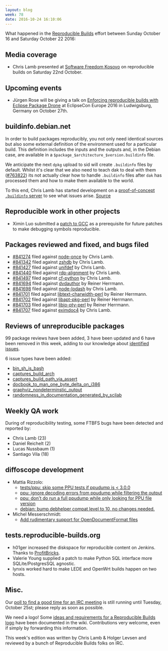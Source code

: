 ```yaml
---
layout: blog
week: 78
date: 2016-10-24 16:10:06
---
```


What happened in the [Reproducible
Builds](https://wiki.debian.org/ReproducibleBuilds) effort between Sunday October 16 and Saturday October 22 2016:

Media coverage
--------------

- Chris Lamb presented at [Software Freedom Kosovo](http://sfk.flossk.org/sfk16/) on reproducible builds on Saturday 22nd October.

Upcoming events
---------------

- Jürgen Rose will be giving a talk on [Enforcing reproducible builds with Eclipse Package Drone](https://www.eclipsecon.org/europe2016/session/enforcing-reproducible-builds-eclipse-package-drone) at EclipseCon Europe 2016 in Ludwigsburg, Germany on October 27th.

buildinfo.debian.net
--------------------

In order to build packages reproducibly, you not only need identical sources but also some external definition of the environment used for a particular build. This definition includes the inputs and the outputs and, in the Debian case, are available in a ``$package_$architecture_$version.buildinfo`` file.

We anticipate the next ``dpkg`` upload to sid will create ``.buildinfo`` files by default. Whilst it's clear that we also need to teach dak to deal with them (<a href="https://bugs.debian.org/763822">#763822</a>) its not actually clear how to handle ``.buildinfo`` files after ``dak`` has processed them and how to make them available to the world.

To this end, Chris Lamb has started development on a [proof-of-concept ``.buildinfo`` server](https://buildinfo.debian.net/) to see what issues arise. [Source](https://github.com/lamby/buildinfo.debian.net)


Reproducible work in other projects
-----------------------------------

- Ximin Luo submitted a [patch to GCC](https://gcc.gnu.org/ml/gcc-patches/2016-10/msg01338.html) as a prerequisite for future patches to make debugging symbols reproducible.

Packages reviewed and fixed, and bugs filed
-------------------------------------------

* <a href="https://bugs.debian.org/841274">#841274</a> filed against <a href="https://tracker.debian.org/pkg/node-once">node-once</a> by Chris Lamb.
* <a href="https://bugs.debian.org/841342">#841342</a> filed against <a href="https://tracker.debian.org/pkg/zshdb">zshdb</a> by Chris Lamb.
* <a href="https://bugs.debian.org/841427">#841427</a> filed against <a href="https://tracker.debian.org/pkg/unifdef">unifdef</a> by Chris Lamb.
* <a href="https://bugs.debian.org/841440">#841440</a> filed against <a href="https://tracker.debian.org/pkg/rdp-alignment">rdp-alignment</a> by Chris Lamb.
* <a href="https://bugs.debian.org/841497">#841497</a> filed against <a href="https://tracker.debian.org/pkg/cf-python">cf-python</a> by Chris Lamb.
* <a href="https://bugs.debian.org/841694">#841694</a> filed against <a href="https://tracker.debian.org/pkg/dvdauthor">dvdauthor</a> by Reiner Herrmann.
* <a href="https://bugs.debian.org/841698">#841698</a> filed against <a href="https://tracker.debian.org/pkg/node-lodash">node-lodash</a> by Chris Lamb.
* <a href="https://bugs.debian.org/841701">#841701</a> filed against <a href="https://tracker.debian.org/pkg/libtext-charwidth-perl">libtext-charwidth-perl</a> by Reiner Herrmann.
* <a href="https://bugs.debian.org/841702">#841702</a> filed against <a href="https://tracker.debian.org/pkg/libapt-pkg-perl">libapt-pkg-perl</a> by Reiner Herrmann.
* <a href="https://bugs.debian.org/841703">#841703</a> filed against <a href="https://tracker.debian.org/pkg/libio-pty-perl">libio-pty-perl</a> by Reiner Herrmann.
* <a href="https://bugs.debian.org/841707">#841707</a> filed against <a href="https://tracker.debian.org/pkg/eximdoc4">eximdoc4</a> by Chris Lamb.

Reviews of unreproducible packages
----------------------------------

99 package reviews have been added, 3 have been updated and 6 have been removed in this week,
adding to our knowledge about [identified issues](https://tests.reproducible-builds.org/debian/index_issues.html).

6 issue types have been added:

- [bin\_sh\_is\_bash](https://anonscm.debian.org/git/reproducible/notes.git/commit/?id=ece60f7)
- [captures\_build\_arch](https://anonscm.debian.org/git/reproducible/notes.git/commit/?id=94c4798)
- [captures\_build\_path\_via\_assert](https://anonscm.debian.org/git/reproducible/notes.git/commit/?id=ea213c5)
- [docbook\_to\_man\_one\_byte\_delta\_on\_i386](https://anonscm.debian.org/git/reproducible/notes.git/commit/?id=b570955)
- [graphviz\_nondeterminstic\_output](https://anonscm.debian.org/git/reproducible/notes.git/commit/?id=0da7749)
- [randomness\_in\_documentation\_generated\_by\_scilab](https://anonscm.debian.org/git/reproducible/notes.git/commit/?id=d9fd481)

Weekly QA work
--------------

During of reproducibility testing, some FTBFS bugs have been detected and
reported by:

 - Chris Lamb (23)
 - Daniel Reichelt (2)
 - Lucas Nussbaum (1)
 - Santiago Vila (18)

diffoscope development
----------------------

- Mattia Rizzolo:
  - [tests/ppu: skip some PPU tests if ppudump is < 3.0.0](https://anonscm.debian.org/git/reproducible/diffoscope.git/commit/?id=b887c6b)
  - [ppu: ignore decoding errors from ppudump while filtering the output](https://anonscm.debian.org/git/reproducible/diffoscope.git/commit/?id=5e1d431)
  - [ppu: don't do run a full ppudump while only looking for PPU file version](https://anonscm.debian.org/git/reproducible/diffoscope.git/commit/?id=32b916d)
  - [debian: bump debhelper compat level to 10, no changes needed.](https://anonscm.debian.org/git/reproducible/diffoscope.git/commit/?id=ed3deee)
- Michel Messerschmidt:
  - [Add rudimentary support for OpenDocumentFormat files](https://anonscm.debian.org/git/reproducible/diffoscope.git/commit/?id=5ddf660)

tests.reproducible-builds.org
-----------------------

- h01ger increased the diskspace for reproducible content on Jenkins. Thanks to [ProfitBricks](https://www.profitbricks.com/).
- Valerie Young supplied a patch to make Python SQL interface more SQLite/PostgresSQL agnostic.
- lynxis worked hard to make LEDE and OpenWrt builds happen on two hosts.

Misc.
-----

Our [poll to find a good time for an IRC meeting](https://lists.alioth.debian.org/pipermail/reproducible-builds/Week-of-Mon-20161017/007298.html) is still running until Tuesday, October 25st; please reply as soon as possible.

We need a logo! Some [ideas and requirements for a Reproducible Builds logo](https://wiki.debian.org/ReproducibleBuilds/Logo) have been documented in the wiki. Contributions very welcome, even if simply by forwarding this information.

This week's edition was written by Chris Lamb & Holger Levsen and reviewed by a bunch of Reproducible Builds folks on IRC.
